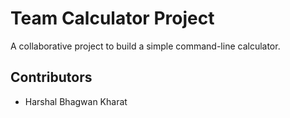 ﻿# Team Calculator Project
A collaborative project to build a simple command-line calculator.

## Contributors
- Harshal Bhagwan Kharat

